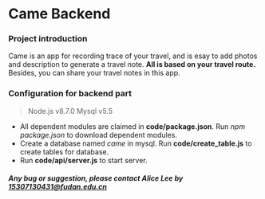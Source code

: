 # Came Backend

### Project introduction

Came is an app for recording trace of your travel, and is esay to add photos and description to generate a travel note. **All is based on your travel route.** Besides, you can share your travel notes in this app.

### Configuration for backend part

>Node.js v8.7.0
>Mysql v5.5

- All dependent modules are claimed in **code/package.json**. Run *npm package.json* to download dependent modules.
- Create a database named *came* in mysql. Run **code/create_table.js** to create tables for database.
- Run **code/api/server.js** to start server.


##### Any bug or suggestion, please contact Alice Lee by 15307130431@fudan.edu.cn